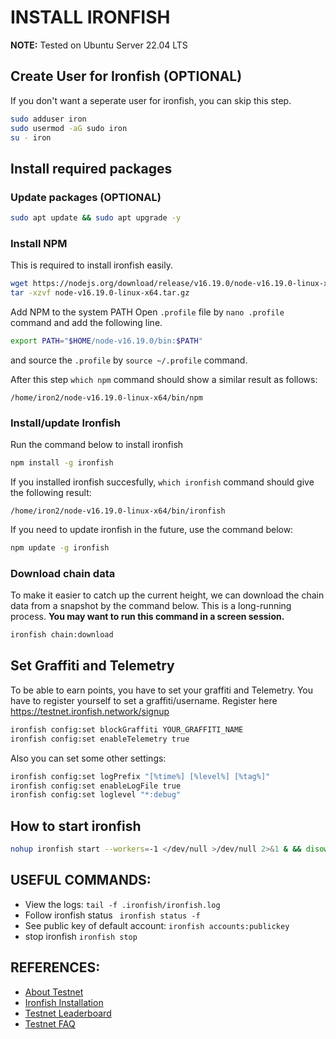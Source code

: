 # INSTALL IRONFISH

**NOTE:** Tested on Ubuntu Server 22.04 LTS

## Create User for Ironfish (OPTIONAL)

If you don't want a seperate user for ironfish, you can skip this step.

```sh
sudo adduser iron
sudo usermod -aG sudo iron
su - iron
```

## Install required packages

### Update packages (OPTIONAL)
```sh
sudo apt update && sudo apt upgrade -y
```

### Install NPM
This is required to install ironfish easily.

```sh
wget https://nodejs.org/download/release/v16.19.0/node-v16.19.0-linux-x64.tar.gz
tar -xzvf node-v16.19.0-linux-x64.tar.gz
```

Add NPM to the system PATH
Open `.profile` file by `nano .profile` command and add the following line.
```sh
export PATH="$HOME/node-v16.19.0/bin:$PATH"
```
and source the `.profile` by `source ~/.profile` command.

After this step `which npm` command should show a similar result as follows:
```
/home/iron2/node-v16.19.0-linux-x64/bin/npm
```

### Install/update Ironfish

Run the command below to install ironfish
```sh
npm install -g ironfish
```
If you installed ironfish succesfully, `which ironfish` command should give the following result:
```
/home/iron2/node-v16.19.0-linux-x64/bin/ironfish
```

If you need to update ironfish in the future, use the command below:
```sh
npm update -g ironfish
```

### Download chain data
To make it easier to catch up the current height, we can download the chain data from a snapshot by the command below. This is a long-running process. **You may want to run this command in a screen session.**
```sh
ironfish chain:download
```


## Set Graffiti and Telemetry
To be able to earn points, you have to set your graffiti and Telemetry. You have to register yourself to set a graffiti/username. Register here https://testnet.ironfish.network/signup
```sh
ironfish config:set blockGraffiti YOUR_GRAFFITI_NAME
ironfish config:set enableTelemetry true
```

Also you can set some other settings:
```sh
ironfish config:set logPrefix "[%time%] [%level%] [%tag%]"
ironfish config:set enableLogFile true
ironfish config:set loglevel "*:debug"
```

## How to start ironfish
```sh
nohup ironfish start --workers=-1 </dev/null >/dev/null 2>&1 & && disown
```


## USEFUL COMMANDS:

* View the logs: `tail -f .ironfish/ironfish.log`
* Follow ironfish status ` ironfish status -f`
* See public key of default account: `ironfish accounts:publickey`
* stop ironfish `ironfish stop`

## REFERENCES:
* [About Testnet](https://testnet.ironfish.network/about)
* [Ironfish Installation](https://ironfish.network/docs/onboarding/installation-iron-fish)
* [Testnet Leaderboard](https://testnet.ironfish.network/leaderboard)
* [Testnet FAQ](https://testnet.ironfish.network/faq)

